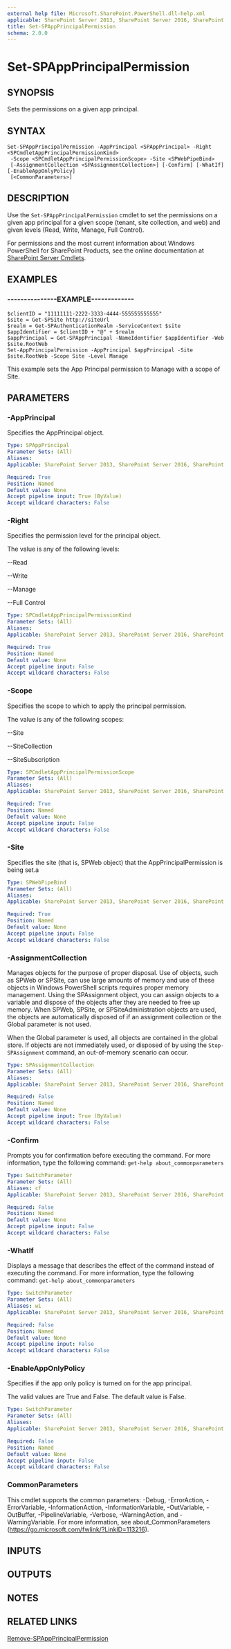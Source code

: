 ```yaml
---
external help file: Microsoft.SharePoint.PowerShell.dll-help.xml
applicable: SharePoint Server 2013, SharePoint Server 2016, SharePoint Server 2019
title: Set-SPAppPrincipalPermission
schema: 2.0.0
---
```


# Set-SPAppPrincipalPermission

## SYNOPSIS
Sets the permissions on a given app principal.


## SYNTAX

```
Set-SPAppPrincipalPermission -AppPrincipal <SPAppPrincipal> -Right <SPCmdletAppPrincipalPermissionKind>
 -Scope <SPCmdletAppPrincipalPermissionScope> -Site <SPWebPipeBind>
 [-AssignmentCollection <SPAssignmentCollection>] [-Confirm] [-WhatIf] [-EnableAppOnlyPolicy]
 [<CommonParameters>]
```

## DESCRIPTION
Use the `Set-SPAppPrincipalPermission` cmdlet to set the permissions on a given app principal for a given scope (tenant, site collection, and web) and given levels (Read, Write, Manage, Full Control).

For permissions and the most current information about Windows PowerShell for SharePoint Products, see the online documentation at [SharePoint Server Cmdlets](https://docs.microsoft.com/powershell/sharepoint/sharepoint-server/sharepoint-server-cmdlets).


## EXAMPLES

### ---------------EXAMPLE-------------
```
$clientID = "11111111-2222-3333-4444-555555555555"
$site = Get-SPSite http://siteUrl
$realm = Get-SPAuthenticationRealm -ServiceContext $site
$appIdentifier = $clientID + "@" + $realm
$appPrincipal = Get-SPAppPrincipal -NameIdentifier $appIdentifier -Web $site.RootWeb
Set-AppPrincipalPermission -AppPrincipal $appPrincipal -Site $site.RootWeb -Scope Site -Level Manage
```

This example sets the App Principal permission to Manage with a scope of Site.

## PARAMETERS

### -AppPrincipal
Specifies the AppPrincipal object.

```yaml
Type: SPAppPrincipal
Parameter Sets: (All)
Aliases: 
Applicable: SharePoint Server 2013, SharePoint Server 2016, SharePoint Server 2019

Required: True
Position: Named
Default value: None
Accept pipeline input: True (ByValue)
Accept wildcard characters: False
```

### -Right
Specifies the permission level for the principal object.

The value is any of the following levels:

--Read

--Write

--Manage

--Full Control

```yaml
Type: SPCmdletAppPrincipalPermissionKind
Parameter Sets: (All)
Aliases: 
Applicable: SharePoint Server 2013, SharePoint Server 2016, SharePoint Server 2019

Required: True
Position: Named
Default value: None
Accept pipeline input: False
Accept wildcard characters: False
```

### -Scope
Specifies the scope to which to apply the principal permission.

The value is any of the following scopes:

--Site

--SiteCollection

--SiteSubscription

```yaml
Type: SPCmdletAppPrincipalPermissionScope
Parameter Sets: (All)
Aliases: 
Applicable: SharePoint Server 2013, SharePoint Server 2016, SharePoint Server 2019

Required: True
Position: Named
Default value: None
Accept pipeline input: False
Accept wildcard characters: False
```

### -Site
Specifies the site (that is, SPWeb object) that the AppPrincipalPermission is being set.a

```yaml
Type: SPWebPipeBind
Parameter Sets: (All)
Aliases: 
Applicable: SharePoint Server 2013, SharePoint Server 2016, SharePoint Server 2019

Required: True
Position: Named
Default value: None
Accept pipeline input: False
Accept wildcard characters: False
```

### -AssignmentCollection
Manages objects for the purpose of proper disposal.
Use of objects, such as SPWeb or SPSite, can use large amounts of memory and use of these objects in Windows PowerShell scripts requires proper memory management.
Using the SPAssignment object, you can assign objects to a variable and dispose of the objects after they are needed to free up memory.
When SPWeb, SPSite, or SPSiteAdministration objects are used, the objects are automatically disposed of if an assignment collection or the Global parameter is not used.

When the Global parameter is used, all objects are contained in the global store.
If objects are not immediately used, or disposed of by using the `Stop-SPAssignment` command, an out-of-memory scenario can occur.

```yaml
Type: SPAssignmentCollection
Parameter Sets: (All)
Aliases: 
Applicable: SharePoint Server 2013, SharePoint Server 2016, SharePoint Server 2019

Required: False
Position: Named
Default value: None
Accept pipeline input: True (ByValue)
Accept wildcard characters: False
```

### -Confirm
Prompts you for confirmation before executing the command.
For more information, type the following command: `get-help about_commonparameters`

```yaml
Type: SwitchParameter
Parameter Sets: (All)
Aliases: cf
Applicable: SharePoint Server 2013, SharePoint Server 2016, SharePoint Server 2019

Required: False
Position: Named
Default value: None
Accept pipeline input: False
Accept wildcard characters: False
```

### -WhatIf
Displays a message that describes the effect of the command instead of executing the command.
For more information, type the following command: `get-help about_commonparameters`

```yaml
Type: SwitchParameter
Parameter Sets: (All)
Aliases: wi
Applicable: SharePoint Server 2013, SharePoint Server 2016, SharePoint Server 2019

Required: False
Position: Named
Default value: None
Accept pipeline input: False
Accept wildcard characters: False
```

### -EnableAppOnlyPolicy
Specifies if the app only policy is turned on for the app principal.

The valid values are True and False. The default value is False.

```yaml
Type: SwitchParameter
Parameter Sets: (All)
Aliases: 
Applicable: SharePoint Server 2013, SharePoint Server 2016, SharePoint Server 2019

Required: False
Position: Named
Default value: None
Accept pipeline input: False
Accept wildcard characters: False
```

### CommonParameters
This cmdlet supports the common parameters: -Debug, -ErrorAction, -ErrorVariable, -InformationAction, -InformationVariable, -OutVariable, -OutBuffer, -PipelineVariable, -Verbose, -WarningAction, and -WarningVariable. For more information, see about_CommonParameters (https://go.microsoft.com/fwlink/?LinkID=113216).

## INPUTS

## OUTPUTS

## NOTES

## RELATED LINKS

[Remove-SPAppPrincipalPermission](Remove-SPAppPrincipalPermission.md)
